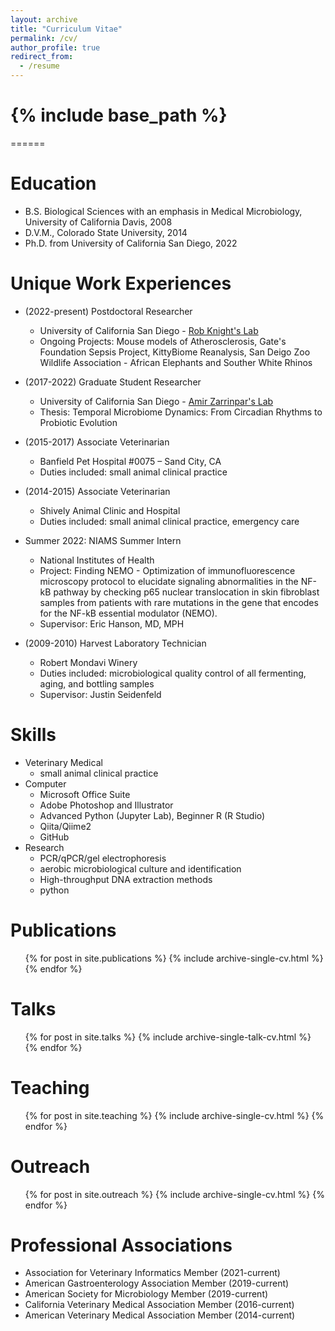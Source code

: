 ```yaml
---
layout: archive
title: "Curriculum Vitae"
permalink: /cv/
author_profile: true
redirect_from:
  - /resume
---
```


{% include base_path %}
======

======


Education
======
* B.S. Biological Sciences with an emphasis in Medical Microbiology, University of California Davis, 2008
* D.V.M., Colorado State University, 2014
* Ph.D. from University of California San Diego, 2022

Unique Work Experiences
======
* (2022-present) Postdoctoral Researcher
  * University of California San Diego - [Rob Knight's Lab](https://knightlab.ucsd.edu/)
  * Ongoing Projects: Mouse models of Atherosclerosis, Gate's Foundation Sepsis Project, KittyBiome Reanalysis, San Deigo Zoo Wildlife Association - African Elephants and Souther White Rhinos

* (2017-2022) Graduate Student Researcher
  * University of California San Diego - [Amir Zarrinpar's Lab](https://zarrinparlab.org/)
  * Thesis: Temporal Microbiome Dynamics: From Circadian Rhythms to Probiotic Evolution

* (2015-2017) Associate Veterinarian
  * Banfield Pet Hospital #0075 – Sand City, CA
  * Duties included: small animal clinical practice

* (2014-2015) Associate Veterinarian
  * Shively Animal Clinic and Hospital
  * Duties included: small animal clinical practice, emergency care

* Summer 2022: NIAMS Summer Intern
  * National Institutes of Health 
  * Project: Finding NEMO - Optimization of immunofluorescence microscopy protocol to elucidate signaling abnormalities in the NF-kB pathway by checking p65 nuclear translocation in skin fibroblast samples from patients with rare mutations in the gene that encodes for the NF-kB essential modulator (NEMO). 
  * Supervisor: Eric Hanson, MD, MPH
  
* (2009-2010) Harvest Laboratory Technician
  * Robert Mondavi Winery
  * Duties included: microbiological quality control of all fermenting, aging, and bottling samples
  * Supervisor: Justin Seidenfeld
  
Skills
======
* Veterinary Medical
	* small animal clinical practice
* Computer
  * Microsoft Office Suite
  * Adobe Photoshop and Illustrator
  * Advanced Python (Jupyter Lab), Beginner R (R Studio)
  * Qiita/Qiime2
  * GitHub
* Research
	* PCR/qPCR/gel electrophoresis
	* aerobic microbiological culture and identification
	* High-throughput DNA extraction methods
	* python

Publications
======
  <ul>{% for post in site.publications %}
    {% include archive-single-cv.html %}
  {% endfor %}</ul>
  
Talks
======
  <ul>{% for post in site.talks %}
    {% include archive-single-talk-cv.html %}
  {% endfor %}</ul>
  
Teaching
======
  <ul>{% for post in site.teaching %}
    {% include archive-single-cv.html %}
  {% endfor %}</ul>
  
Outreach
======
  <ul>{% for post in site.outreach %}
    {% include archive-single-cv.html %}
  {% endfor %}</ul>

Professional Associations
======
* Association for Veterinary Informatics Member (2021-current)
* American Gastroenterology Association Member (2019-current) 
* American Society for Microbiology Member (2019-current)
* California Veterinary Medical Association Member (2016-current) 
* American Veterinary Medical Association Member (2014-current) 
